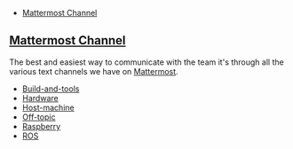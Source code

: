 <!-- START doctoc generated TOC please keep comment here to allow auto update -->
<!-- DON'T EDIT THIS SECTION, INSTEAD RE-RUN doctoc TO UPDATE -->

- [Mattermost Channel](#mattermost-channel)

<!-- END doctoc generated TOC please keep comment here to allow auto update -->

## [Mattermost Channel](https://data1.ipb.uni-bonn.de/ipb-car-team)

The best and easiest way to communicate with the team it's through all the various text channels we have on [Mattermost](https://data1.ipb.uni-bonn.de/ipb-car-team/channels/).

- [Build-and-tools](https://data1.ipb.uni-bonn.de/ipb-car-team/channels/build-and-tools)
- [Hardware](https://data1.ipb.uni-bonn.de/ipb-car-team/channels/hardware)
- [Host-machine](https://data1.ipb.uni-bonn.de/ipb-car-team/channels/host-machine)
- [Off-topic](https://data1.ipb.uni-bonn.de/ipb-car-team/channels/off-topic)
- [Raspberry](https://data1.ipb.uni-bonn.de/ipb-car-team/channels/raspberry)
- [ROS](https://data1.ipb.uni-bonn.de/ipb-car-team/channels/ros)

